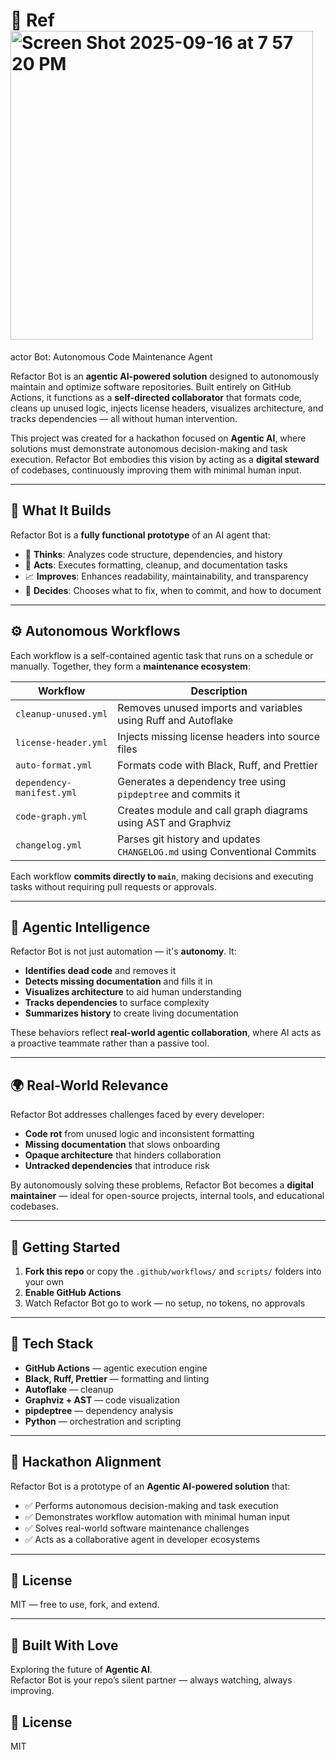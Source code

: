 
# 🤖 Ref<img width="484" height="494" alt="Screen Shot 2025-09-16 at 7 57 20 PM" src="https://github.com/user-attachments/assets/17fd48bc-ffea-44be-9d6e-04e4f32cc8a6" />

actor Bot: Autonomous Code Maintenance Agent

Refactor Bot is an **agentic AI-powered solution** designed to autonomously maintain and optimize software repositories. Built entirely on GitHub Actions, it functions as a **self-directed collaborator** that formats code, cleans up unused logic, injects license headers, visualizes architecture, and tracks dependencies — all without human intervention.

This project was created for a hackathon focused on **Agentic AI**, where solutions must demonstrate autonomous decision-making and task execution. Refactor Bot embodies this vision by acting as a **digital steward** of codebases, continuously improving them with minimal human input.

---

## 🔨 What It Builds

Refactor Bot is a **fully functional prototype** of an AI agent that:

- 🧠 **Thinks**: Analyzes code structure, dependencies, and history
- 🧹 **Acts**: Executes formatting, cleanup, and documentation tasks
- 📈 **Improves**: Enhances readability, maintainability, and transparency
- 🔁 **Decides**: Chooses what to fix, when to commit, and how to document

---

## ⚙️ Autonomous Workflows

Each workflow is a self-contained agentic task that runs on a schedule or manually. Together, they form a **maintenance ecosystem**:

| Workflow                  | Description                                                                 |
|---------------------------|-----------------------------------------------------------------------------|
| `cleanup-unused.yml`      | Removes unused imports and variables using Ruff and Autoflake               |
| `license-header.yml`      | Injects missing license headers into source files                           |
| `auto-format.yml`         | Formats code with Black, Ruff, and Prettier                                 |
| `dependency-manifest.yml` | Generates a dependency tree using `pipdeptree` and commits it               |
| `code-graph.yml`          | Creates module and call graph diagrams using AST and Graphviz               |
| `changelog.yml`           | Parses git history and updates `CHANGELOG.md` using Conventional Commits    |

Each workflow **commits directly to `main`**, making decisions and executing tasks without requiring pull requests or approvals.

---

## 🧠 Agentic Intelligence

Refactor Bot is not just automation — it's **autonomy**. It:

- **Identifies dead code** and removes it
- **Detects missing documentation** and fills it in
- **Visualizes architecture** to aid human understanding
- **Tracks dependencies** to surface complexity
- **Summarizes history** to create living documentation

These behaviors reflect **real-world agentic collaboration**, where AI acts as a proactive teammate rather than a passive tool.

---

## 🌍 Real-World Relevance

Refactor Bot addresses challenges faced by every developer:

- **Code rot** from unused logic and inconsistent formatting
- **Missing documentation** that slows onboarding
- **Opaque architecture** that hinders collaboration
- **Untracked dependencies** that introduce risk

By autonomously solving these problems, Refactor Bot becomes a **digital maintainer** — ideal for open-source projects, internal tools, and educational codebases.

---

## 🚀 Getting Started

1. **Fork this repo** or copy the `.github/workflows/` and `scripts/` folders into your own
2. **Enable GitHub Actions**
3. Watch Refactor Bot go to work — no setup, no tokens, no approvals

---

## 🧪 Tech Stack

- **GitHub Actions** — agentic execution engine
- **Black, Ruff, Prettier** — formatting and linting
- **Autoflake** — cleanup
- **Graphviz + AST** — code visualization
- **pipdeptree** — dependency analysis
- **Python** — orchestration and scripting

---

## 🏁 Hackathon Alignment

Refactor Bot is a prototype of an **Agentic AI-powered solution** that:

- ✅ Performs autonomous decision-making and task execution
- ✅ Demonstrates workflow automation with minimal human input
- ✅ Solves real-world software maintenance challenges
- ✅ Acts as a collaborative agent in developer ecosystems

---

## 📄 License

MIT — free to use, fork, and extend.

---

## 🙌 Built With Love

Exploring the future of **Agentic AI**.  
Refactor Bot is your repo’s silent partner — always watching, always improving.

## 📄 License

MIT
